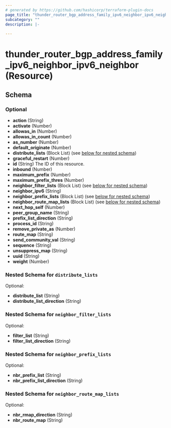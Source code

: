 ```yaml
---
# generated by https://github.com/hashicorp/terraform-plugin-docs
page_title: "thunder_router_bgp_address_family_ipv6_neighbor_ipv6_neighbor Resource - terraform-provider-thunder"
subcategory: ""
description: |-
  
---
```


# thunder_router_bgp_address_family_ipv6_neighbor_ipv6_neighbor (Resource)





<!-- schema generated by tfplugindocs -->
## Schema

### Optional

- **action** (String)
- **activate** (Number)
- **allowas_in** (Number)
- **allowas_in_count** (Number)
- **as_number** (Number)
- **default_originate** (Number)
- **distribute_lists** (Block List) (see [below for nested schema](#nestedblock--distribute_lists))
- **graceful_restart** (Number)
- **id** (String) The ID of this resource.
- **inbound** (Number)
- **maximum_prefix** (Number)
- **maximum_prefix_thres** (Number)
- **neighbor_filter_lists** (Block List) (see [below for nested schema](#nestedblock--neighbor_filter_lists))
- **neighbor_ipv6** (String)
- **neighbor_prefix_lists** (Block List) (see [below for nested schema](#nestedblock--neighbor_prefix_lists))
- **neighbor_route_map_lists** (Block List) (see [below for nested schema](#nestedblock--neighbor_route_map_lists))
- **next_hop_self** (Number)
- **peer_group_name** (String)
- **prefix_list_direction** (String)
- **process_id** (String)
- **remove_private_as** (Number)
- **route_map** (String)
- **send_community_val** (String)
- **sequence** (String)
- **unsuppress_map** (String)
- **uuid** (String)
- **weight** (Number)

<a id="nestedblock--distribute_lists"></a>
### Nested Schema for `distribute_lists`

Optional:

- **distribute_list** (String)
- **distribute_list_direction** (String)


<a id="nestedblock--neighbor_filter_lists"></a>
### Nested Schema for `neighbor_filter_lists`

Optional:

- **filter_list** (String)
- **filter_list_direction** (String)


<a id="nestedblock--neighbor_prefix_lists"></a>
### Nested Schema for `neighbor_prefix_lists`

Optional:

- **nbr_prefix_list** (String)
- **nbr_prefix_list_direction** (String)


<a id="nestedblock--neighbor_route_map_lists"></a>
### Nested Schema for `neighbor_route_map_lists`

Optional:

- **nbr_rmap_direction** (String)
- **nbr_route_map** (String)



